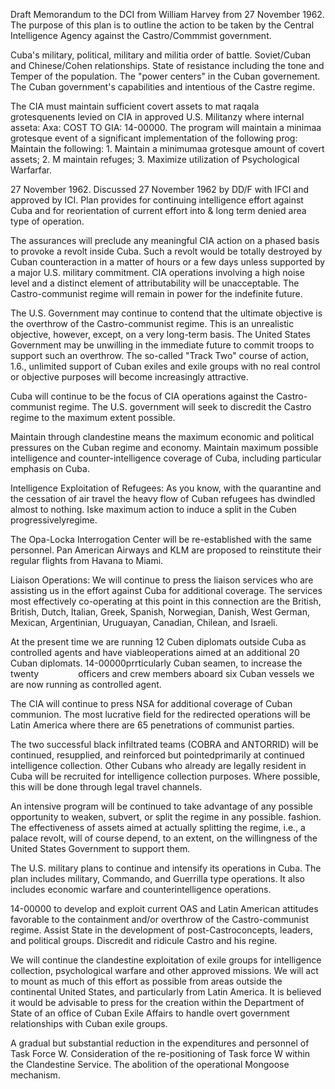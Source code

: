 Draft Memorandum to the DCI from William Harvey from 27 November 1962. The purpose of this plan is to outline the action to be taken by the Central Intelligence Agency against the Castro/Commmist government.

Cuba's military, political, military and militia order of battle. Soviet/Cuban and Chinese/Cohen relationships. State of resistance including the tone and Temper of the population. The "power centers" in the Cuban governement. The Cuban government's capabilities and intentious of the Castre regime.

The CIA must maintain sufficient covert assets to mat raqala grotesquenents levied on CIA in approved U.S. Militanzy where internal asseta: Axa: COST TO GIA: 14-00000. The program will maintain a minimaa grotesque event of a significant implementation of the following prog: Maintain the following: 1. Maintain a minimumaa grotesque amount of covert assets; 2. M maintain refuges; 3. Maximize utilization of Psychological Warfarfar.

27 November 1962. Discussed 27 November 1962 by DD/F with IFCI and approved by ICI. Plan provides for continuing intelligence effort against Cuba and for reorientation of current effort into & long term denied area type of operation.

The assurances will preclude any meaningful CIA action on a phased basis to provoke a revolt inside Cuba. Such a revolt would be totally destroyed by Cuban counteraction in a matter of hours or a few days unless supported by a major U.S. military commitment. CIA operations involving a high noise level and a distinct element of attributability will be unacceptable. The Castro-communist regime will remain in power for the indefinite future.

The U.S. Government may continue to contend that the ultimate objective is the overthrow of the Castro-communist regime. This is an unrealistic objective, however, except, on a very long-term basis. The United States Government may be unwilling in the immediate future to commit troops to support such an overthrow. The so-called "Track Two" course of action, 1.6., unlimited support of Cuban exiles and exile groups with no real control or objective purposes will become increasingly attractive.

Cuba will continue to be the focus of CIA operations against the Castro-communist regime. The U.S. government will seek to discredit the Castro regime to the maximum extent possible.

Maintain through clandestine means the maximum economic and political pressures on the Cuban regime and economy. Maintain maximum possible intelligence and counter-intelligence coverage of Cuba, including particular emphasis on Cuba.

Intelligence Exploitation of Refugees: As you know, with the quarantine and the cessation of air travel the heavy flow of Cuban refugees has dwindled almost to nothing. Iske maximum action to induce a split in the Cuben progressivelyregime.

The Opa-Locka Interrogation Center will be re-established with the same personnel. Pan American Airways and KLM are proposed to reinstitute their regular flights from Havana to Miami.

Liaison Operations: We will continue to press the liaison services who are assisting us in the effort against Cuba for additional coverage. The services most effectively co-operating at this point in this connection are the British, British, Dutch, Italian, Greek, Spanish, Norwegian, Danish, West German, Mexican, Argentinian, Uruguayan, Canadian, Chilean, and Israeli.

At the present time we are running 12 Cuben diplomats outside Cuba as controlled agents and have viableoperations aimed at an additional 20 Cuban diplomats. 14-00000prrticularly Cuban seamen, to increase the twenty                officers and crew members aboard six Cuban vessels we are now running as controlled agent.

The CIA will continue to press NSA for additional coverage of Cuban communion. The most lucrative field for the redirected operations will be Latin America where there are 65 penetrations of communist parties.

The two successful black infiltrated teams (COBRA and ANTORRID) will be continued, resupplied, and reinforced but pointedprimarily at continued intelligence collection. Other Cubans who already are legally resident in Cuba will be recruited for intelligence collection purposes. Where possible, this will be done through legal travel channels.

An intensive program will be continued to take advantage of any possible opportunity to weaken, subvert, or split the regime in any possible. fashion. The effectiveness of assets aimed at actually splitting the regime, i.e., a palace revolt, will of course depend, to an extent, on the willingness of the United States Government to support them.

The U.S. military plans to continue and intensify its operations in Cuba. The plan includes military, Commando, and Guerrilla type operations. It also includes economic warfare and counterintelligence operations.

14-00000 to develop and exploit current OAS and Latin American attitudes favorable to the containment and/or overthrow of the Castro-communist regime. Assist State in the development of post-Castroconcepts, leaders, and political groups. Discredit and ridicule Castro and his regine.

We will continue the clandestine exploitation of exile groups for intelligence collection, psychological warfare and other approved missions. We will act to mount as much of this effort as possible from areas outside the continental United States, and particularly from Latin America. It is believed it would be advisable to press for the creation within the Department of State of an office of Cuban Exile Affairs to handle overt government relationships with Cuban exile groups.

A gradual but substantial reduction in the expenditures and personnel of Task Force W. Consideration of the re-positioning of Task force W within the Clandestine Service. The abolition of the operational Mongoose mechanism.
